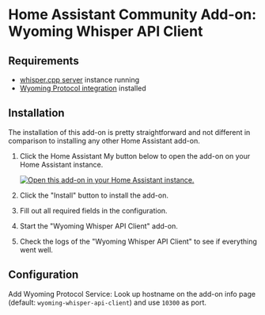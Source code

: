 # Home Assistant Community Add-on: Wyoming Whisper API Client

## Requirements
- [whisper.cpp server](https://github.com/ggerganov/whisper.cpp/tree/master/examples/server) instance running
- [Wyoming Protocol integration](https://my.home-assistant.io/redirect/config_flow_start/?domain=wyoming) installed

## Installation
The installation of this add-on is pretty straightforward and not different in
comparison to installing any other Home Assistant add-on.

1. Click the Home Assistant My button below to open the add-on on your Home
   Assistant instance.

   [![Open this add-on in your Home Assistant instance.][addon-badge]][addon]

2. Click the "Install" button to install the add-on.
3. Fill out all required fields in the configuration.
4. Start the "Wyoming Whisper API Client" add-on.
5. Check the logs of the "Wyoming Whisper API Client" to see if everything went well.

## Configuration
Add Wyoming Protocol Service: Look up hostname on the add-on info page (default: `wyoming-whisper-api-client`) and use `10300` as port.

[addon-badge]: https://my.home-assistant.io/badges/supervisor_addon.svg
[addon]: https://my.home-assistant.io/redirect/supervisor_addon/?repository_url=https%3A%2F%2Fgithub.com%2Fstylesuxx%2Faddon-wyoming-whisper-api-client&addon=Wyoming+Whisper+API+Client